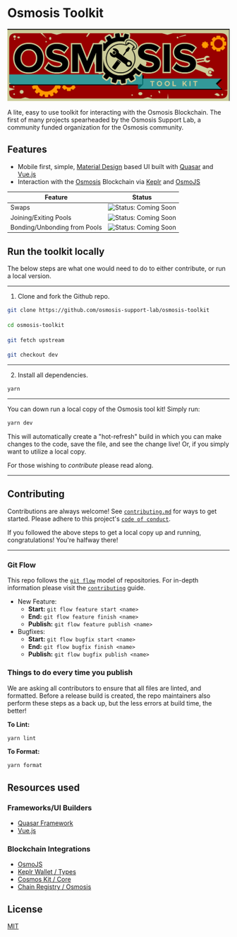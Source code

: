 # Osmosis Toolkit

![Osmosis Toolkit Logo][logo]

A lite, easy to use toolkit for interacting with the Osmosis Blockchain. The first of many projects spearheaded by the Osmosis Support Lab, a community funded organization for the Osmosis community.

## Features

* Mobile first, simple, [Material Design][material_design] based UI built with [Quasar][quasar] and [Vue.js][vue]
* Interaction with the [Osmosis][osmosis_gh] Blockchain via [Keplr][keplr_home] and [OsmoJS][osmojs_gh]

| Feature                      | Status                              |
| ---------------------------- | ----------------------------------- |
| Swaps                        | ![Status: Coming Soon][coming_soon] |
| Joining/Exiting Pools        | ![Status: Coming Soon][coming_soon] |
| Bonding/Unbonding from Pools | ![Status: Coming Soon][coming_soon] |

## Run the toolkit locally

<!-- markdownlint-disable MD029 -->

The below steps are what one would need to do to either contribute, or run a local version.

---

1. Clone and fork the Github repo.

```sh
git clone https://github.com/osmosis-support-lab/osmosis-toolkit

cd osmosis-toolkit

git fetch upstream

git checkout dev
```

---

2. Install all dependencies.

```sh
yarn
```

---

You can down run a local copy of the Osmosis tool kit! Simply run:

```sh
yarn dev
```

This will automatically create a "hot-refresh" build in which you can make changes to the code, save the file, and see the change live! Or, if you simply want to utilize a local copy.

For those wishing to *contribute* please read along.

---

## Contributing

Contributions are always welcome! See [`contributing.md`](.github/CONTRIBUTING.md) for ways to get started. Please adhere to this project's [`code of conduct`](.github/CODE_OF_CONDUCT.md).

If you followed the above steps to get a local copy up and running, congratulations! You're halfway there!

---

### Git Flow

This repo follows the [`git flow`](https://git.logikum.hu/flow/) model of repositories. For in-depth information please visit the [`contributing`](.github/CONTRIBUTING.md) guide.

* New Feature:
  * **Start:** `git flow feature start <name>`
  * **End:** `git flow feature finish <name>`
  * **Publish:** `git flow feature publish <name>`
* Bugfixes:
  * **Start:** `git flow bugfix start <name>`
  * **End:** `git flow bugfix finish <name>`
  * **Publish:** `git flow bugfix publish <name>`

### Things to do every time you publish

We are asking all contributors to ensure that all files are linted, and formatted. Before a release build is created, the repo maintainers also perform these steps as a back up, but the less errors at build time, the better!

**To Lint:**

```bash
yarn lint
```

**To Format:**

```bash
yarn format
```

## Resources used

### Frameworks/UI Builders

* [Quasar Framework][quasar]
* [Vue.js][vue]

### Blockchain Integrations

* [OsmoJS][osmojs_gh]
* [Keplr Wallet / Types](https://github.com/chainapsis/keplr-wallet/tree/master/packages/types)
* [Cosmos Kit / Core](https://github.com/cosmology-tech/cosmos-kit/tree/main/packages/core)
* [Chain Registry / Osmosis](https://github.com/cosmology-tech/chain-registry/tree/main/packages/osmosis)

## License

[MIT](/LICENSE)

[logo]: src/assets/osmoToolKit_temp.png
[material_design]: https://m3.material.io/
[quasar]: https://quasar.dev/
[vue]: https://vuejs.org/
[osmosis_gh]: https://github.com/osmosis-labs/osmosis
[keplr_home]: https://keplr.app/
[osmojs_gh]: https://github.com/osmosis-labs/osmojs
[coming_soon]: https://img.shields.io/badge/Status%3A-Coming%20Soon-red
[config_quasar]: https://quasar.dev/quasar-cli-vite/quasar-config-js
